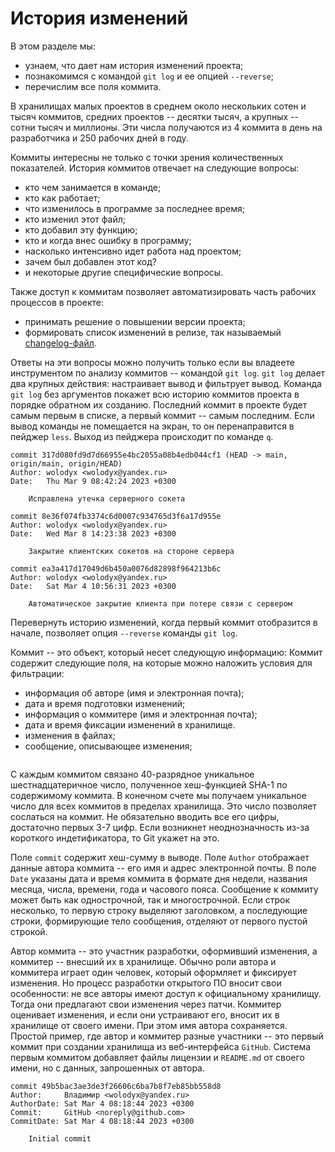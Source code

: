 <!-- # Изучение истории -->
# История изменений

В этом разделе мы:
* узнаем, что дает нам история изменений проекта;
* познакомимся с командой `git log` и ее опцией `--reverse`;
* перечислим все поля коммита.

<!--
История -- это быстрый источник знаний о проекте.
Быть в курсе дела.
Поиск программных ошибок без отладки.
-->

<!-- Количество коммитов в истории -->
В хранилищах малых проектов в среднем около нескольких сотен и тысяч коммитов, средних проектов -- десятки тысяч, а крупных -- сотни тысяч и миллионы.
Эти числа получаются из 4 коммита в день на разработчика и 250 рабочих дней в году.
<!-- Важность изучения истории -->
Коммиты интересны не только с точки зрения количественных показателей.
История коммитов отвечает на следующие вопросы:
* кто чем занимается в команде;
* кто как работает;
* что изменилось в программе за последнее время;
* кто изменил этот файл;
* кто добавил эту функцию;
* кто и когда внес ошибку в программу;
* насколько интенсивно идет работа над проектом;
* зачем был добавлен этот код?
* и некоторые другие специфические вопросы.

Также доступ к коммитам позволяет автоматизировать часть рабочих процессов в проекте:
* принимать решение о повышении версии проекта;
* формировать список изменений в релизе, так называемый [changelog-файл](https://keepachangelog.com/ru/1.1.0/).

<!-- Про команду `git log` -->
Ответы на эти вопросы можно получить только если вы владеете инструментом по анализу коммитов -- командой `git log`.
`git log` делает два крупных действия: настраивает вывод и фильтрует вывод.
Команда `git log` без аргументов покажет всю историю коммитов проекта в порядке обратном их созданию.
Последний коммит в проекте будет самым первым в списке, а первый коммит -- самым последним.
Если вывод команды не помещается на экран, то он перенаправится в пейджер `less`.
Выход из пейджера происходит по команде `q`.

``` text
commit 317d080fd9d7d66955e4bc2055a08b4edb044cf1 (HEAD -> main, origin/main, origin/HEAD)
Author: wolodyx <wolodyx@yandex.ru>
Date:   Thu Mar 9 08:42:24 2023 +0300

    Исправлена утечка серверного сокета

commit 8e36f074fb3374c6d0007c934765d3f6a17d955e
Author: wolodyx <wolodyx@yandex.ru>
Date:   Wed Mar 8 14:23:38 2023 +0300

    Закрытие клиентских сокетов на стороне сервера

commit ea3a417d17049d6b450a0076d82898f964213b6c
Author: wolodyx <wolodyx@yandex.ru>
Date:   Sat Mar 4 10:56:31 2023 +0300

    Автоматическое закрытие клиента при потере связи с сервером
```

<!-- `git log --reverse` -->
Перевернуть историю изменений, когда первый коммит отобразится в начале, позволяет опция `--reverse` команды `git log`.

Коммит -- это объект, который несет следующую информацию:
Коммит содержит следующие поля, на которые можно наложить условия для фильтрации:
* информация об авторе (имя и электронная почта);
* дата и время подготовки изменений;
* информация о коммитере (имя и электронная почта);
* дата и время фиксации изменений в хранилище.
* изменения в файлах;
* сообщение, описывающее изменения;

```{figure} ./images/commit-desc.png
```

<!-- Хеш-сумма коммита -->
С каждым коммитом связано 40-разрядное уникальное шестнадцатеричное число, полученное хеш-функцией SHA-1 по содержимому коммита.
В конечном счете мы получаем уникальное число для всех коммитов в пределах хранилища.
Это число позволяет сослаться на коммит.
Не обязательно вводить все его цифры, достаточно первых 3-7 цифр.
Если возникнет неоднозначность из-за короткого индетификатора, то Git укажет на это.

<!-- Остальные поля коммита -->
Поле `commit` содержит хеш-сумму в выводе.
Поле `Author` отображает данные автора коммита -- его имя и адрес электронной почты.
В поле `Date` указаны дата и время коммита в формате дня недели, названия месяца, числа, времени, года и часового пояса.
Сообщение к коммиту может быть как однострочной, так и многострочной.
Если строк несколько, то первую строку выделяют заголовком, а последующие строки, формирующие тело сообщения, отделяют от первого пустой строкой.

<!-- STEP: Отличие автора от коммитера -->
Автор коммита -- это участник разработки, оформивший изменения, а коммитер -- внесший их в хранилище.
Обычно роли автора и коммитера играет один человек, который оформляет и фиксирует изменения.
Но процесс разработки открытого ПО вносит свои особенности: не все авторы имеют доступ к официальному хранилищу.
Тогда они предлагают свои изменения через патчи.
Коммитер оценивает изменения, и если они устраивают его, вносит их в хранилище от своего имени.
При этом имя автора сохраняется.
Простой пример, где автор и коммитер разные участники -- это первый коммит при создании хранилища из веб-интерфейса `GitHub`.
Система первым коммитом добавляет файлы лицензии и `README.md` от своего имени, но с данных, запрошенных от автора.

``` text
commit 49b5bac3ae3de3f26606c6ba7b8f7eb85bb558d8
Author:     Владимир <wolodyx@yandex.ru>
AuthorDate: Sat Mar 4 08:18:44 2023 +0300
Commit:     GitHub <noreply@github.com>
CommitDate: Sat Mar 4 08:18:44 2023 +0300

    Initial commit
```

